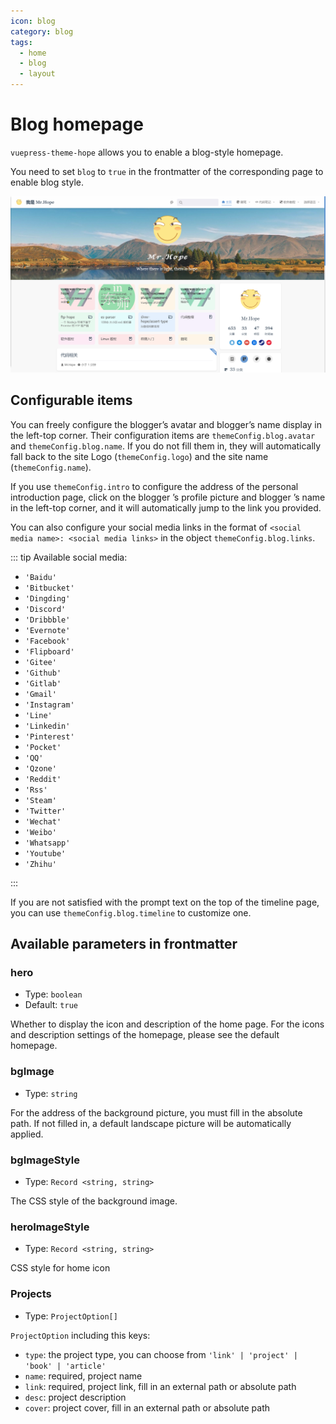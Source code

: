 ```yaml
---
icon: blog
category: blog
tags:
  - home
  - blog
  - layout
---
```


# Blog homepage

`vuepress-theme-hope` allows you to enable a blog-style homepage.

You need to set `blog` to `true` in the frontmatter of the corresponding page to enable blog style.

![Homepage screenshot](./assets/blog.png)

## Configurable items

You can freely configure the blogger’s avatar and blogger’s name display in the left-top corner. Their configuration items are `themeConfig.blog.avatar` and `themeConfig.blog.name`. If you do not fill them in, they will automatically fall back to the site Logo (`themeConfig.logo`) and the site name (`themeConfig.name`).

If you use `themeConfig.intro` to configure the address of the personal introduction page, click on the blogger ’s profile picture and blogger ’s name in the left-top corner, and it will automatically jump to the link you provided.

You can also configure your social media links in the format of `<social media name>: <social media links>` in the object `themeConfig.blog.links`.

::: tip Available social media:

- `'Baidu'`
- `'Bitbucket'`
- `'Dingding'`
- `'Discord'`
- `'Dribbble'`
- `'Evernote'`
- `'Facebook'`
- `'Flipboard'`
- `'Gitee'`
- `'Github'`
- `'Gitlab'`
- `'Gmail'`
- `'Instagram'`
- `'Line'`
- `'Linkedin'`
- `'Pinterest'`
- `'Pocket'`
- `'QQ'`
- `'Qzone'`
- `'Reddit'`
- `'Rss'`
- `'Steam'`
- `'Twitter'`
- `'Wechat'`
- `'Weibo'`
- `'Whatsapp'`
- `'Youtube'`
- `'Zhihu'`

:::

If you are not satisfied with the prompt text on the top of the timeline page, you can use `themeConfig.blog.timeline` to customize one.

## Available parameters in frontmatter

### hero

- Type: `boolean`
- Default: `true`

Whether to display the icon and description of the home page. For the icons and description settings of the homepage, please see the default homepage.

### bgImage

- Type: `string`

For the address of the background picture, you must fill in the absolute path. If not filled in, a default landscape picture will be automatically applied.

### bgImageStyle

- Type: `Record <string, string>`

The CSS style of the background image.

### heroImageStyle

- Type: `Record <string, string>`

CSS style for home icon

### Projects

- Type: `ProjectOption[]`

`ProjectOption` including this keys:

- `type`: the project type, you can choose from `'link' | 'project' | 'book' | 'article'`
- `name`: required, project name
- `link`: required, project link, fill in an external path or absolute path
- `desc`: project description
- `cover`: project cover, fill in an external path or absolute path
